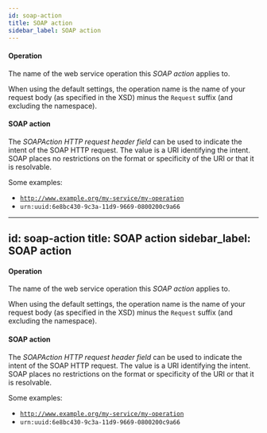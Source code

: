 ```yaml
---
id: soap-action
title: SOAP action
sidebar_label: SOAP action
---
```

#### Operation
The name of the web service operation this <i>SOAP action</i> applies to.

When using the default settings, the operation name is the name of your request body (as specified in the XSD) minus the <code>Request</code> suffix (and excluding the namespace).

#### SOAP action
The <i>SOAPAction HTTP request header field</i> can be used to indicate the intent of the SOAP HTTP request. The value is a URI identifying the intent. SOAP places no restrictions on the format or specificity of the URI or that it is resolvable.

Some examples:
- <code>http://www.example.org/my-service/my-operation</code>
- <code>urn:uuid:6e8bc430-9c3a-11d9-9669-0800200c9a66</code>

---
id: soap-action
title: SOAP action
sidebar_label: SOAP action
---
#### Operation
The name of the web service operation this <i>SOAP action</i> applies to.

When using the default settings, the operation name is the name of your request body (as specified in the XSD) minus the <code>Request</code> suffix (and excluding the namespace).

#### SOAP action
The <i>SOAPAction HTTP request header field</i> can be used to indicate the intent of the SOAP HTTP request. The value is a URI identifying the intent. SOAP places no restrictions on the format or specificity of the URI or that it is resolvable.

Some examples:
- <code>http://www.example.org/my-service/my-operation</code>
- <code>urn:uuid:6e8bc430-9c3a-11d9-9669-0800200c9a66</code>

